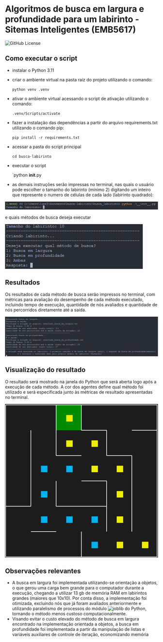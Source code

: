 # Algoritmos de busca em largura e profundidade para um labirinto - Sitemas Inteligentes (EMB5617)
![GitHub License](https://img.shields.io/github/license/Polluix/busca-labirinto)

## Como executar o script
- instalar o Python 3.11
- criar o ambiente virtual na pasta raiz do projeto utilizando o comando:

  `python venv .venv`

- ativar o ambiente virtual acessando o script de ativação utilizando o comando:

  `.venv/Scripts/activate`

- fazer a instalação das dependências a partir do arquivo requirements.txt utilizando o comando pip:

  `pip install -r requirements.txt`

- acessar a pasta do script principal

  `cd busca-labirinto`

- executar o script

  `python __init__.py

- as demais instruções serão impressas no terminal, nas quais o usuário pode escolher o tamanho do labirinto (mínimo 2) digitando um inteiro que represente o numero de células de cada lado (labirinto quadrado):

![escolha labirinto](https://github.com/Polluix/busca-labirinto/blob/main/assets/tamanho-labirinto.png)

e quais métodos de busca deseja executar

![quais metodos](https://github.com/Polluix/busca-labirinto/blob/main/assets/qual-metodo.png)

## Resultados
Os resultados de cada método de busca serão impressos no terminal, com métricas para avaliação do desempenho de cada método executado, incluindo tempo de execução, quantidade de nós avaliados e quantidade de nós percorridos diretamente até a saída.

![metricas-resultados](https://github.com/Polluix/busca-labirinto/blob/main/assets/resultado-busca-metricas.png)

## Visualização do resultado
O resultado será mostrado na janela do Python que será aberta logo após a execução de cada método. A cor dos agentes define qual método foi utilizado e será especificada junto às métricas de resultado apresentadas no terminal.

![visualização](https://github.com/Polluix/busca-labirinto/blob/main/assets/exemplo-solucao.png)

## Observações relevantes
 - A busca em largura foi implementada utilizando-se orientação a objetos, o que gerou uma carga bem grande para o computador durante a execução, chegando a utilizar 13 gb de memória RAM em labirintos grandes (maiores que 10x10). Por conta disso, a implementação foi otimizada, excluindo nós que já foram avaliados anteriormente e utilizando paralelismo de processos do módulo ![joblib](https://joblib.readthedocs.io/en/stable/) do Python, tornando o método menos custoso computacionalmente.
 - Visando evitar o custo elevado do método de busca em largura encontrado na implementação orientada a objetos, a busca em profundidade foi implementada a partir da manipulação de listas e variáveis auxiliares de controle de iteração, economizando memória



